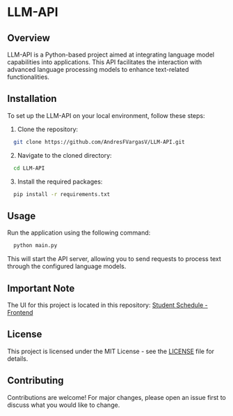 # LLM-API

## Overview
LLM-API is a Python-based project aimed at integrating language model capabilities into applications. This API facilitates the interaction with advanced language processing models to enhance text-related functionalities.

## Installation

To set up the LLM-API on your local environment, follow these steps:

1. Clone the repository:
  ```bash
    git clone https://github.com/AndresFVargasV/LLM-API.git
  ```
2. Navigate to the cloned directory:
  ```bash
    cd LLM-API
  ```
3. Install the required packages:
  ```bash
    pip install -r requirements.txt
  ```


## Usage

Run the application using the following command:
  ```bash
    python main.py
  ```


This will start the API server, allowing you to send requests to process text through the configured language models.

## Important Note

The UI for this project is located in this repository: [Student Schedule - Frontend](https://github.com/AndresFVargasV/student-schedule.git)

## License

This project is licensed under the MIT License - see the [LICENSE](LICENSE) file for details.

## Contributing

Contributions are welcome! For major changes, please open an issue first to discuss what you would like to change.


